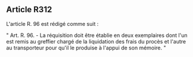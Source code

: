 Article R312
----
L'article R. 96 est rédigé comme suit :

" Art. R. 96. - La réquisition doit être établie en deux exemplaires dont l'un
est remis au greffier chargé de la liquidation des frais du procès et l'autre au
transporteur pour qu'il le produise à l'appui de son mémoire. "
